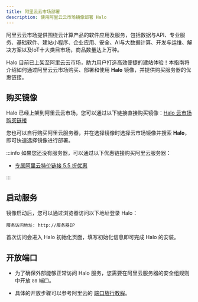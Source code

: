 ```yaml
---
title: 阿里云云市场部署
description: 使用阿里云云市场镜像部署 Halo
---
```


阿里云云市场提供围绕云计算产品的软件应用及服务，包括数据与API、专业服务、基础软件、建站小程序、企业应用、安全、AI与大数据计算、开发与运维、解决方案以及IoT十大类目市场，商品数量达上万种。

Halo 目前已上架至阿里云云市场，助力用户打造高效便捷的建站体验！本指南将介绍如何通过阿里云云市场购买、部署和使用 **Halo** 镜像，并提供购买服务器的优惠链接。

## 购买镜像

Halo 已经上架到阿里云云市场，您可以通过以下链接直接购买镜像：[Halo 云市场购买链接](https://market.aliyun.com/common/dashi/halo?userCode=kmemb8jp)

您也可以自行购买阿里云服务器，并在选择镜像时选择云市场镜像并搜索 **Halo**，即可快速选择镜像进行部署。

:::info
如果您还没有服务器，可以通过以下优惠链接购买阿里云服务器：

- [专属阿里云特价链接 5.5 折优惠](https://market.aliyun.com/common/dashi/halo?userCode=kmemb8jp)

:::

## 启动服务

镜像启动后，您可以通过浏览器访问以下地址登录 Halo：

```text
服务访问地址: http://服务器IP
```

首次访问会进入 Halo 初始化页面，填写初始化信息即可完成 Halo 的安装。

## 开放端口

- 为了确保外部能够正常访问 Halo 服务，您需要在阿里云服务器的安全组规则中开放 `80` 端口。

- 具体的开放步骤可以参考阿里云的 [端口放行教程](https://help.aliyun.com/document_detail/25471.html)。